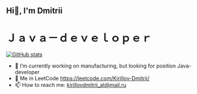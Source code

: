 ## Hi👋, I'm Dmitrii
# Ｊａｖａ－ｄｅｖｅｌｏｐｅｒ


[![ GitHub stats](https://github-readme-stats.vercel.app/api?username=kirillov-dmitrii)](https://github.com/kirillov-dmitrii/github-readme-stats)


- 🔭 I’m currently working on manufacturing, but looking for position Java-developer
- 🌱 Me in LeetCode https://leetcode.com/Kirillov-Dmitrii/
- 📫 How to reach me: kirillovdmitrii_at@mail.ru


